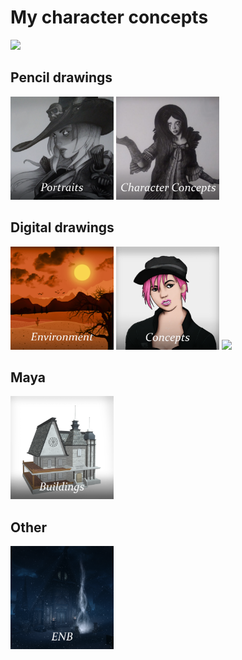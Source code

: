 # My character concepts

<img src="prototype_2_pencil_concepts.png" width="600">

## Pencil drawings

[<img src="portraits.png" width="165">](https://kostadinhdz.github.io/Kostadin-Hadzidinev-Pencil-Portraits/) [<img src="character_concepts.png" width="165">](https://kostadinhdz.github.io/Kostadin-Hadzhidinev-Pencil-Concepts//)

## Digital drawings

[<img src="environment.png" width="165">](https://kostadinhdz.github.io/Kostadin-Hadzhidinev-Digital-Environment/) [<img src="digital_concepts.png" width="165">](https://kostadinhdz.github.io/Kostadin-Hadzhidinev-Digital-Concepts/) [<img src="digital_other.png" width="165">](https://kostadinhdz.github.io/Kostadin-Hadzhidinev-Digital-Other/)

## Maya

[<img src="maya_buildings.png" width="165">](https://kostadinhdz.github.io/Kostadin-Hadzhidinev-Maya-Architexture/)

## Other

[<img src="enb.png" width="165">](https://kostadinhdz.github.io/Kostadin-Hadzhidinev-Other-ENB/)
